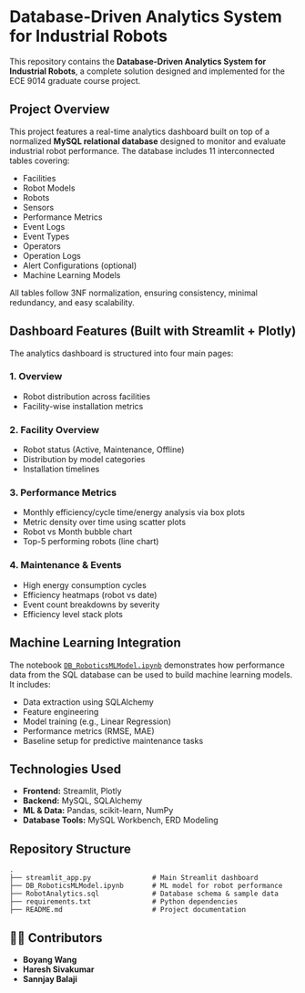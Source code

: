 
# Database-Driven Analytics System for Industrial Robots

This repository contains the **Database-Driven Analytics System for Industrial Robots**, a complete solution designed and implemented for the ECE 9014 graduate course project.

## Project Overview

This project features a real-time analytics dashboard built on top of a normalized **MySQL relational database** designed to monitor and evaluate industrial robot performance. The database includes 11 interconnected tables covering:

- Facilities
- Robot Models
- Robots
- Sensors
- Performance Metrics
- Event Logs
- Event Types
- Operators
- Operation Logs
- Alert Configurations (optional)
- Machine Learning Models

All tables follow 3NF normalization, ensuring consistency, minimal redundancy, and easy scalability.

## Dashboard Features (Built with Streamlit + Plotly)

The analytics dashboard is structured into four main pages:

### 1. Overview
- Robot distribution across facilities
- Facility-wise installation metrics

### 2. Facility Overview
- Robot status (Active, Maintenance, Offline)
- Distribution by model categories
- Installation timelines

### 3. Performance Metrics
- Monthly efficiency/cycle time/energy analysis via box plots
- Metric density over time using scatter plots
- Robot vs Month bubble chart
- Top-5 performing robots (line chart)

### 4. Maintenance & Events
- High energy consumption cycles
- Efficiency heatmaps (robot vs date)
- Event count breakdowns by severity
- Efficiency level stack plots

## Machine Learning Integration

The notebook [`DB_RoboticsMLModel.ipynb`](./DB_RoboticsMLModel.ipynb) demonstrates how performance data from the SQL database can be used to build machine learning models. It includes:

- Data extraction using SQLAlchemy
- Feature engineering
- Model training (e.g., Linear Regression)
- Performance metrics (RMSE, MAE)
- Baseline setup for predictive maintenance tasks

## Technologies Used

- **Frontend:** Streamlit, Plotly
- **Backend:** MySQL, SQLAlchemy
- **ML & Data:** Pandas, scikit-learn, NumPy
- **Database Tools:** MySQL Workbench, ERD Modeling

## Repository Structure

```
.
├── streamlit_app.py               # Main Streamlit dashboard
├── DB_RoboticsMLModel.ipynb       # ML model for robot performance
├── RobotAnalytics.sql             # Database schema & sample data
├── requirements.txt               # Python dependencies
├── README.md                      # Project documentation
```

## 👨‍💻 Contributors

- **Boyang Wang**
- **Haresh Sivakumar**
- **Sannjay Balaji**
